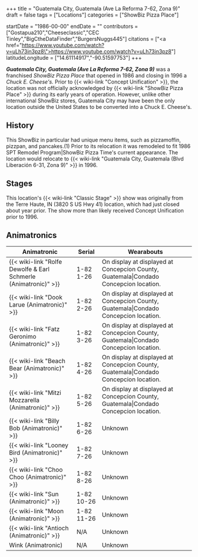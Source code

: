 +++
title = "Guatemala City, Guatemala (Ave La Reforma 7-62, Zona 9)"
draft = false
tags = ["Locations"]
categories = ["ShowBiz Pizza Place"]


startDate = "1986-00-00"
endDate = ""
contributors = ["Gostapua210","Cheeseclassic","CEC Tinley","BigCtheDataFinder","BurgersNuggs445"]
citations = ["<a href=\"https://www.youtube.com/watch?v=uLh73in3pz8\">https://www.youtube.com/watch?v=uLh73in3pz8</a>"]
latitudeLongitude = ["14.61114917","-90.51597753"]
+++

***Guatemala City, Guatemala (Ave La Reforma 7-62, Zona 9)*** was a franchised *ShowBiz Pizza Place* that opened in 1986 and closing in 1996 a *Chuck E. Cheese's.* Prior to {{< wiki-link "Concept Unification" >}}, the location was not officially acknowledged by {{< wiki-link "ShowBiz Pizza Place" >}} during its early years of operation. However, unlike other international ShowBiz stores, Guatemala City may have been the only location outside the United States to be converted into a Chuck E. Cheese's.

## History

This ShowBiz in particular had unique menu items, such as pizzamoffin, pizzpan, and pancakes.(1) Prior to its relocation it was remodeled to fit 1986 SPT Remodel Program|ShowBiz Pizza Time's current appearance. The location would relocate to {{< wiki-link "Guatemala City, Guatemala (Blvd Liberación 6-31, Zona 9)" >}} in 1996.

## Stages

This location's {{< wiki-link "Classic Stage" >}} show was originally from the Terre Haute, IN (3820 S US Hwy 41) location, which had just closed about year prior. The show more than likely received Concept Unification prior to 1996.

## Animatronics

| Animatronic                                                               | **Serial** | Wearabouts                                                                            |
|---------------------------------------------------------------------------|------------|---------------------------------------------------------------------------------------|
| {{< wiki-link "Rolfe Dewolfe &amp; Earl Schmerle (Animatronic)" >}} | 1-82 1-26  | On display at displayed at Concepcion County, Guatemala\|Condado Concepcion location. |
| {{< wiki-link "Dook Larue (Animatronic)" >}}                        | 1-82 2-26  | On display at displayed at Concepcion County, Guatemala\|Condado Concepcion location. |
| {{< wiki-link "Fatz Geronimo (Animatronic)" >}}                     | 1-82 3-26  | On display at displayed at Concepcion County, Guatemala\|Condado Concepcion location. |
| {{< wiki-link "Beach Bear (Animatronic)" >}}                        | 1-82 4-26  | On display at displayed at Concepcion County, Guatemala\|Condado Concepcion location. |
| {{< wiki-link "Mitzi Mozzarella (Animatronic)" >}}                  | 1-82 5-26  | On display at displayed at Concepcion County, Guatemala\|Condado Concepcion location. |
| {{< wiki-link "Billy Bob (Animatronic)" >}}                         | 1-82 6-26  | Unknown                                                                               |
| {{< wiki-link "Looney Bird (Animatronic)" >}}                       | 1-82 7-26  | Unknown                                                                               |
| {{< wiki-link "Choo Choo (Animatronic)" >}}                         | 1-82 8-26  | Unknown                                                                               |
| {{< wiki-link "Sun (Animatronic)" >}}                               | 1-82 10-26 | Unknown                                                                               |
| {{< wiki-link "Moon (Animatronic)" >}}                              | 1-82 11-26 | Unknown                                                                               |
| {{< wiki-link "Antioch (Animatronic)" >}}                           | N/A        | Unknown                                                                               |
| Wink (Animatronic)                                                        | N/A        | Unknown                                                                               |